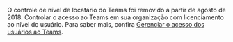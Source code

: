  O controle de nível de locatário do Teams foi removido a partir de agosto de 2018. Controlar o acesso ao Teams em sua organização com licenciamento ao nível do usuário. Para saber mais, confira [Gerenciar o acesso dos usuários ao Teams](../user-access.md).


